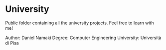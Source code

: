 # University
Public folder containing all the university projects. Feel free to learn with me!

Author:     Daniel Namaki
Degree:     Computer Engineering
University: Università di Pisa
